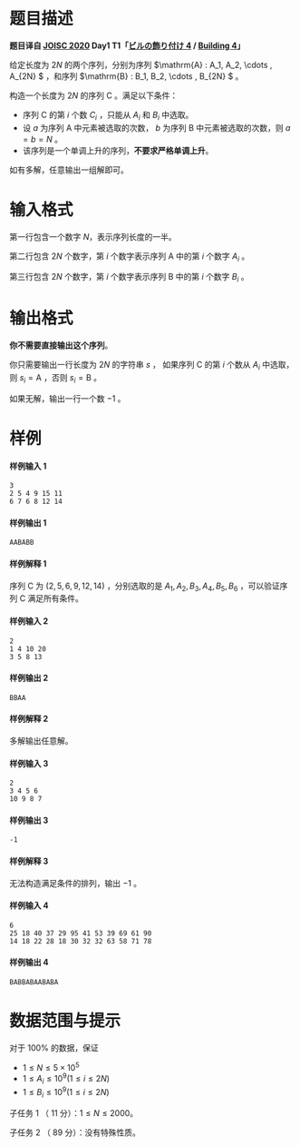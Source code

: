 
# 题目描述

**题目译自 [JOISC 2020](https://www.ioi-jp.org/camp/2020/2020-sp-tasks/index.html) Day1 T1「[ビルの飾り付け 4](https://www.ioi-jp.org/camp/2020/2020-sp-tasks/day1/building4.pdf) / [Building 4](https://www.ioi-jp.org/camp/2020/2020-sp-tasks/day1/building4-en.pdf)」**

给定长度为 $2N$ 的两个序列，分别为序列 $\mathrm{A} : A_1, A_2, \cdots , A_{2N} $ ，和序列 $\mathrm{B} : B_1, B_2, \cdots , B_{2N} $ 。

构造一个长度为 $2N$ 的序列 $\mathrm{C}$ 。满足以下条件：

- 序列 $\mathrm{C}$ 的第 $i$ 个数 $C_i$ ，只能从 $A_i$ 和 $B_i$ 中选取。
- 设 $a$ 为序列 $\mathrm{A}$ 中元素被选取的次数， $b$ 为序列 $\mathrm{B}$ 中元素被选取的次数，则 $a = b = N$ 。
- 该序列是一个单调上升的序列，**不要求严格单调上升**。

如有多解，任意输出一组解即可。

# 输入格式

第一行包含一个数字 $N$，表示序列长度的一半。

第二行包含 $2N$ 个数字，第 $i$ 个数字表示序列 $\mathrm{A}$ 中的第 $i$ 个数字 $A_i$ 。

第三行包含 $2N$ 个数字，第 $i$ 个数字表示序列 $\mathrm{B}$ 中的第 $i$ 个数字 $B_i$ 。

# 输出格式

**你不需要直接输出这个序列**。

你只需要输出一行长度为 $2N$ 的字符串 $s$ ， 如果序列 $\mathrm{C}$ 的第 $i$ 个数从 $A_i$ 中选取，则 $s_i = \text{A}$ ，否则 $s_i = \text{B}$ 。

如果无解，输出一行一个数 $-1$ 。


# 样例

#### 样例输入 1
```plain
3
2 5 4 9 15 11
6 7 6 8 12 14
```

#### 样例输出 1
```plain
AABABB
```

#### 样例解释 1
序列 $\mathrm{C}$ 为 $(2,5,6,9,12,14)$ ，分别选取的是 $A_1,A_2,B_3,A_4,B_5,B_6$ ，可以验证序列 $\mathrm{C}$ 满足所有条件。

#### 样例输入 2
```plain
2
1 4 10 20
3 5 8 13
```

#### 样例输出 2
```plain
BBAA
```
#### 样例解释 2
多解输出任意解。

#### 样例输入 3
```plain
2
3 4 5 6
10 9 8 7
```

#### 样例输出 3
```plain
-1
```

#### 样例解释 3
无法构造满足条件的排列，输出 $-1$ 。

#### 样例输入 4
```plain
6
25 18 40 37 29 95 41 53 39 69 61 90
14 18 22 28 18 30 32 32 63 58 71 78
```

#### 样例输出 4
```plain
BABBABAABABA
```

# 数据范围与提示

对于 $100\%$ 的数据，保证

- $1 \le N \le 5 \times 10^5$
- $1 \le A_i \le 10^9 (1 \le i \le 2N)$
- $1 \le B_i \le 10^9 (1 \le i \le 2N)$

子任务 $1$ （ $11$ 分）：$1 \le N \le 2000$。

子任务 $2$ （ $89$ 分）：没有特殊性质。

